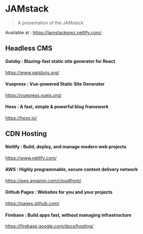 # JAMstack

> A presentation of the JAMstack

Available at : https://jamstackprez.netlify.com/

## Headless CMS

#### Gatsby : Blazing-fast static site generator for React
https://www.gatsbyjs.org/

#### Vuepress : Vue-powered Static Site Generator
https://vuepress.vuejs.org/

#### Hexo : A fast, simple & powerful blog framework
https://hexo.io/

## CDN Hosting

#### Netlify :  Build, deploy, and manage modern web projects 
https://www.netlify.com/

#### AWS : Highly programmable, secure content delivery network
https://aws.amazon.com/cloudfront/

#### Github Pages : Websites for you and your projects
https://pages.github.com/

#### Firebase : Build apps fast, without managing infrastructure
https://firebase.google.com/docs/hosting/
 
